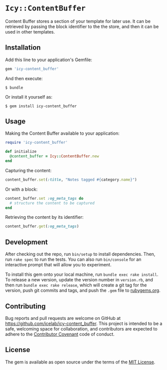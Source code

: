 # `Icy::ContentBuffer`

Content Buffer stores a section of your template for later use. It can be retrieved by passing the block identifier to the the store, and then it can be used in other templates.

## Installation

Add this line to your application's Gemfile:

```ruby
gem 'icy-content_buffer'
```

And then execute:

    $ bundle

Or install it yourself as:

    $ gem install icy-content_buffer

## Usage

Making the Content Buffer available to your application:

```ruby
require 'icy-content_buffer'

def initialize
  @content_buffer = Icy::ContentBuffer.new
end
```

Capturing the content:

```ruby
content_buffer.set(:title, "Notes tagged #{category.name}")
```

Or with a block:

```ruby
content_buffer.set :og_meta_tags do
  # structure the content to be captured
end
```

Retrieving the content by its identifier:

```ruby
content_buffer.get(:og_meta_tags)
```

## Development

After checking out the repo, run `bin/setup` to install dependencies. Then, run `rake spec` to run the tests. You can also run `bin/console` for an interactive prompt that will allow you to experiment.

To install this gem onto your local machine, run `bundle exec rake install`. To release a new version, update the version number in `version.rb`, and then run `bundle exec rake release`, which will create a git tag for the version, push git commits and tags, and push the `.gem` file to [rubygems.org](https://rubygems.org).

## Contributing

Bug reports and pull requests are welcome on GitHub at https://github.com/icelab/icy-content_buffer. This project is intended to be a safe, welcoming space for collaboration, and contributors are expected to adhere to the [Contributor Covenant](http://contributor-covenant.org) code of conduct.


## License

The gem is available as open source under the terms of the [MIT License](http://opensource.org/licenses/MIT).
